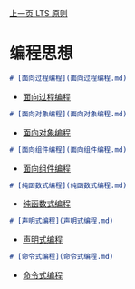 [上一页 LTS 原则](LTS原则.md)

# 编程思想

``` md
# [面向过程编程](面向过程编程.md)
```
-  [面向过程编程](面向过程编程.md)

``` md
# [面向对象编程](面向对象编程.md)
```
-  [面向对象编程](面向对象编程.md)

``` md
# [面向组件编程](面向组件编程.md)
```
-  [面向组件编程](面向组件编程.md)

``` md
# [纯函数式编程](纯函数式编程.md)
```
-  [纯函数式编程](纯函数式编程.md)

``` md
# [声明式编程](声明式编程.md)
```
-  [声明式编程](声明式编程.md)

``` md
# [命令式编程](命令式编程.md)
```
-  [命令式编程](命令式编程.md)